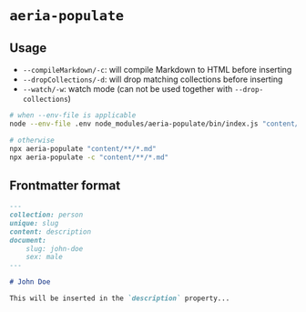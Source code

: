 # `aeria-populate`

## Usage

- `--compileMarkdown/-c`: will compile Markdown to HTML before inserting
- `--dropCollections/-d`: will drop matching collections before inserting
- `--watch/-w`: watch mode (can not be used together with `--drop-collections`)

```sh
# when --env-file is applicable
node --env-file .env node_modules/aeria-populate/bin/index.js "content/**/*.md"

# otherwise
npx aeria-populate "content/**/*.md"
npx aeria-populate -c "content/**/*.md"
```

## Frontmatter format

```md
---
collection: person
unique: slug
content: description
document:
    slug: john-doe
    sex: male
---

# John Doe

This will be inserted in the `description` property...
```


